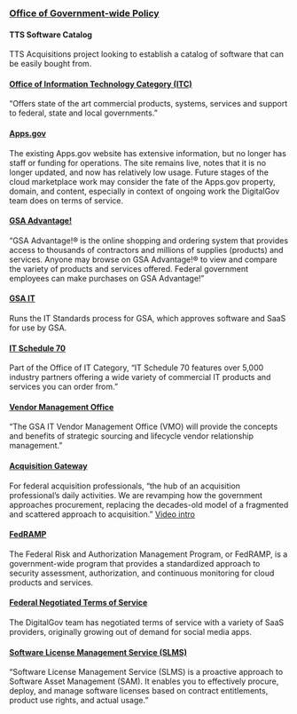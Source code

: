 ### [Office of Government-wide Policy](https://gsa.gov/governmentwidepolicy)

#### TTS Software Catalog
TTS Acquisitions project looking to establish a catalog of software that can be easily bought from.

#### [Office of Information Technology Category (ITC)](https://www.gsa.gov/portal/category/213830)
“Offers state of the art commercial products, systems, services and support to federal, state and local governments.”

#### [Apps.gov](https://apps.gov/)
The existing Apps.gov website has extensive information, but no longer has staff or funding for operations. The site remains live, notes that it is no longer updated, and now has relatively low usage. Future stages of the cloud marketplace work may consider the fate of the Apps.gov property, domain, and content, especially in context of ongoing work the DigitalGov team does on terms of service.

#### [GSA Advantage!](https://www.gsaadvantage.gov/)
“GSA Advantage!® is the online shopping and ordering system that provides access to thousands of contractors and millions of supplies (products) and services. Anyone may browse on GSA Advantage!® to view and compare the variety of products and services offered. Federal government employees can make purchases on GSA Advantage!”

#### [GSA IT](https://www.gsa.gov/ocio)
Runs the IT Standards process for GSA, which approves software and SaaS for use by GSA.

#### [IT Schedule 70](https://www.gsa.gov/portal/content/104506)
Part of the Office of IT Category, “IT Schedule 70 features over 5,000 industry partners offering a wide variety of commercial IT products and services you can order from.”

#### [Vendor Management Office](https://www.gsa.gov/portal/content/199059)
“The GSA IT Vendor Management Office (VMO) will provide the concepts and benefits of strategic sourcing and lifecycle vendor relationship management.”

#### [Acquisition Gateway](https://hallways.cap.gsa.gov/)
For federal acquisition professionals, “the hub of an acquisition professional’s daily activities.  We are revamping how the government approaches procurement, replacing the decades-old model of a fragmented and scattered approach to acquisition.” [Video intro](https://hallways.cap.gsa.gov/)

#### [FedRAMP](https://www.fedramp.gov/about-us/about/)
The Federal Risk and Authorization Management Program, or FedRAMP, is a government-wide program that provides a standardized approach to security assessment, authorization, and continuous monitoring for cloud products and services.

#### [Federal Negotiated Terms of Service](https://www.digitalgov.gov/resources/federal-compatible-terms-of-service-agreements/)
The DigitalGov team has negotiated terms of service with a variety of SaaS providers, originally growing out of demand for social media apps.

#### [Software License Management Service (SLMS)](https://www.gsa.gov/portal/content/154742)
“Software License Management Service (SLMS) is a proactive approach to Software Asset Management (SAM). It enables you to effectively procure, deploy, and manage software licenses based on contract entitlements, product use rights, and actual usage.”
